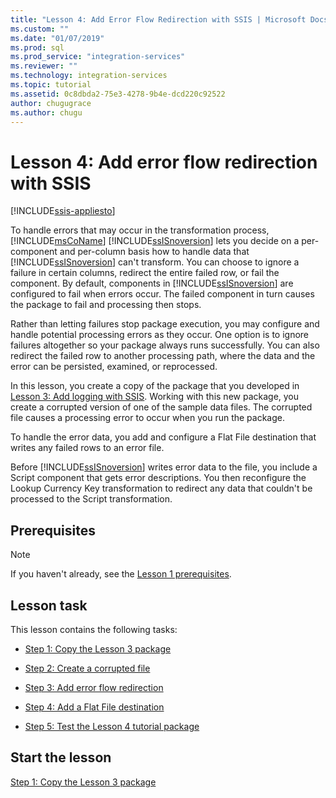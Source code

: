 ```yaml
---
title: "Lesson 4: Add Error Flow Redirection with SSIS | Microsoft Docs"
ms.custom: ""
ms.date: "01/07/2019"
ms.prod: sql
ms.prod_service: "integration-services"
ms.reviewer: ""
ms.technology: integration-services
ms.topic: tutorial
ms.assetid: 0c8dbda2-75e3-4278-9b4e-dcd220c92522
author: chugugrace
ms.author: chugu
---
```

# Lesson 4: Add error flow redirection with SSIS

[!INCLUDE[ssis-appliesto](../includes/applies-to-version/sqlserver-ssis.md)]



To handle errors that may occur in the transformation process, [!INCLUDE[msCoName](../includes/msconame-md.md)] [!INCLUDE[ssISnoversion](../includes/ssisnoversion-md.md)] lets you decide on a per-component and per-column basis how to handle data that [!INCLUDE[ssISnoversion](../includes/ssisnoversion-md.md)] can't transform. You can choose to ignore a failure in certain columns, redirect the entire failed row, or fail the component. By default, components in [!INCLUDE[ssISnoversion](../includes/ssisnoversion-md.md)] are configured to fail when errors occur. The failed component in turn causes the package to fail and processing then stops.  
  
Rather than letting failures stop package execution, you may configure and handle potential processing errors as they occur. One option is to ignore failures altogether so your package always runs successfully. You can also redirect the failed row to another processing path, where the data and the error can be persisted, examined, or reprocessed.  
  
In this lesson, you create a copy of the package that you developed in [Lesson 3: Add logging with SSIS](../integration-services/lesson-3-add-logging-with-ssis.md). Working with this new package, you create a corrupted version of one of the sample data files. The corrupted file causes a processing error to occur when you run the package.  
  
To handle the error data, you add and configure a Flat File destination that writes any failed rows to an error file. 
  
Before [!INCLUDE[ssISnoversion](../includes/ssisnoversion-md.md)] writes error data to the file, you include a Script component that gets error descriptions. You then reconfigure the Lookup Currency Key transformation to redirect any data that couldn't be processed to the Script transformation.  
  
## Prerequisites

> [!NOTE]
> If you haven't already, see the [Lesson 1 prerequisites](../integration-services/lesson-1-create-a-project-and-basic-package-with-ssis.md#prerequisites).
 
## Lesson task
This lesson contains the following tasks:  
  
-   [Step 1: Copy the Lesson 3 package](../integration-services/lesson-4-1-copying-the-lesson-3-package.md)  
  
-   [Step 2: Create a corrupted file](../integration-services/lesson-4-2-creating-a-corrupted-file.md)  
  
-   [Step 3: Add error flow redirection](../integration-services/lesson-4-3-adding-error-flow-redirection.md)  
  
-   [Step 4: Add a Flat File destination](../integration-services/lesson-4-4-adding-a-flat-file-destination.md)  
  
-   [Step 5: Test the Lesson 4 tutorial package](../integration-services/lesson-4-5-testing-the-lesson-4-tutorial-package.md)  
  
## Start the lesson  
[Step 1: Copy the Lesson 3 package](../integration-services/lesson-4-1-copying-the-lesson-3-package.md)  
  
  
  
